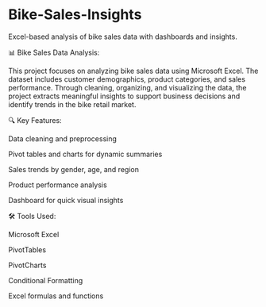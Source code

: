 # Bike-Sales-Insights
Excel-based analysis of bike sales data with dashboards and insights.


📊 Bike Sales Data Analysis:

This project focuses on analyzing bike sales data using Microsoft Excel. The dataset includes customer demographics, product categories, and sales performance. Through cleaning, organizing, and visualizing the data, the project extracts meaningful insights to support business decisions and identify trends in the bike retail market.

🔍 Key Features:

Data cleaning and preprocessing

Pivot tables and charts for dynamic summaries

Sales trends by gender, age, and region

Product performance analysis

Dashboard for quick visual insights

🛠 Tools Used:

Microsoft Excel

PivotTables

PivotCharts

Conditional Formatting

Excel formulas and functions


